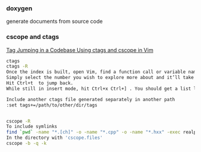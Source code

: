 ### doxygen
generate documents from source code

### cscope and ctags
[Tag Jumping in a Codebase Using ctags and cscope in Vim](https://www.embeddedarm.com/blog/tag-jumping-in-a-codebase-using-ctags-and-cscope-in-vim/)
```bash
ctags
ctags -R
Once the index is built, open Vim, find a function call or variable name, hover over it, and hit Ctrl+] . 
Simply select the number you wish to explore more about and it’ll take you there. 
Hit Ctrl+t  to jump back.
While still in insert mode, hit Ctrl+x Ctrl+] . You should get a list like shown in the screenshot below.

Include another ctags file generated separately in another path
:set tags+=/path/to/other/dir/tags


cscope -R
To include symlinks
find `pwd` -name "*.[ch]" -o -name "*.cpp" -o -name "*.hxx" -exec realpath {} \; > cscope.files
In the directory with 'cscope.files'
cscope -b -q -k
```
